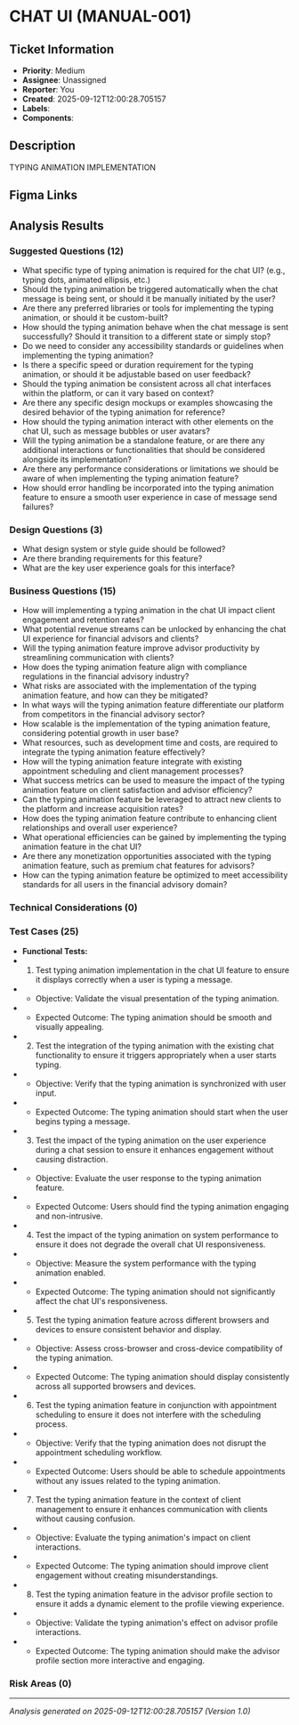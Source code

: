 # CHAT UI (MANUAL-001)

## Ticket Information
- **Priority**: Medium
- **Assignee**: Unassigned
- **Reporter**: You
- **Created**: 2025-09-12T12:00:28.705157
- **Labels**: 
- **Components**: 

## Description
TYPING ANIMATION IMPLEMENTATION

## Figma Links


## Analysis Results

### Suggested Questions (12)
- What specific type of typing animation is required for the chat UI? (e.g., typing dots, animated ellipsis, etc.)
- Should the typing animation be triggered automatically when the chat message is being sent, or should it be manually initiated by the user?
- Are there any preferred libraries or tools for implementing the typing animation, or should it be custom-built?
- How should the typing animation behave when the chat message is sent successfully? Should it transition to a different state or simply stop?
- Do we need to consider any accessibility standards or guidelines when implementing the typing animation?
- Is there a specific speed or duration requirement for the typing animation, or should it be adjustable based on user feedback?
- Should the typing animation be consistent across all chat interfaces within the platform, or can it vary based on context?
- Are there any specific design mockups or examples showcasing the desired behavior of the typing animation for reference?
- How should the typing animation interact with other elements on the chat UI, such as message bubbles or user avatars?
- Will the typing animation be a standalone feature, or are there any additional interactions or functionalities that should be considered alongside its implementation?
- Are there any performance considerations or limitations we should be aware of when implementing the typing animation feature?
- How should error handling be incorporated into the typing animation feature to ensure a smooth user experience in case of message send failures?

### Design Questions (3)
- What design system or style guide should be followed?
- Are there branding requirements for this feature?
- What are the key user experience goals for this interface?

### Business Questions (15)
- How will implementing a typing animation in the chat UI impact client engagement and retention rates?
- What potential revenue streams can be unlocked by enhancing the chat UI experience for financial advisors and clients?
- Will the typing animation feature improve advisor productivity by streamlining communication with clients?
- How does the typing animation feature align with compliance regulations in the financial advisory industry?
- What risks are associated with the implementation of the typing animation feature, and how can they be mitigated?
- In what ways will the typing animation feature differentiate our platform from competitors in the financial advisory sector?
- How scalable is the implementation of the typing animation feature, considering potential growth in user base?
- What resources, such as development time and costs, are required to integrate the typing animation feature effectively?
- How will the typing animation feature integrate with existing appointment scheduling and client management processes?
- What success metrics can be used to measure the impact of the typing animation feature on client satisfaction and advisor efficiency?
- Can the typing animation feature be leveraged to attract new clients to the platform and increase acquisition rates?
- How does the typing animation feature contribute to enhancing client relationships and overall user experience?
- What operational efficiencies can be gained by implementing the typing animation feature in the chat UI?
- Are there any monetization opportunities associated with the typing animation feature, such as premium chat features for advisors?
- How can the typing animation feature be optimized to meet accessibility standards for all users in the financial advisory domain?

### Technical Considerations (0)


### Test Cases (25)
- **Functional Tests:**
- 1. Test typing animation implementation in the chat UI feature to ensure it displays correctly when a user is typing a message.
- - Objective: Validate the visual presentation of the typing animation.
- - Expected Outcome: The typing animation should be smooth and visually appealing.
- 2. Test the integration of the typing animation with the existing chat functionality to ensure it triggers appropriately when a user starts typing.
- - Objective: Verify that the typing animation is synchronized with user input.
- - Expected Outcome: The typing animation should start when the user begins typing a message.
- 3. Test the impact of the typing animation on the user experience during a chat session to ensure it enhances engagement without causing distraction.
- - Objective: Evaluate the user response to the typing animation feature.
- - Expected Outcome: Users should find the typing animation engaging and non-intrusive.
- 4. Test the impact of the typing animation on system performance to ensure it does not degrade the overall chat UI responsiveness.
- - Objective: Measure the system performance with the typing animation enabled.
- - Expected Outcome: The typing animation should not significantly affect the chat UI's responsiveness.
- 5. Test the typing animation feature across different browsers and devices to ensure consistent behavior and display.
- - Objective: Assess cross-browser and cross-device compatibility of the typing animation.
- - Expected Outcome: The typing animation should display consistently across all supported browsers and devices.
- 6. Test the typing animation feature in conjunction with appointment scheduling to ensure it does not interfere with the scheduling process.
- - Objective: Verify that the typing animation does not disrupt the appointment scheduling workflow.
- - Expected Outcome: Users should be able to schedule appointments without any issues related to the typing animation.
- 7. Test the typing animation feature in the context of client management to ensure it enhances communication with clients without causing confusion.
- - Objective: Evaluate the typing animation's impact on client interactions.
- - Expected Outcome: The typing animation should improve client engagement without creating misunderstandings.
- 8. Test the typing animation feature in the advisor profile section to ensure it adds a dynamic element to the profile viewing experience.
- - Objective: Validate the typing animation's effect on advisor profile interactions.
- - Expected Outcome: The typing animation should make the advisor profile section more interactive and engaging.

### Risk Areas (0)


---
*Analysis generated on 2025-09-12T12:00:28.705157 (Version 1.0)*
